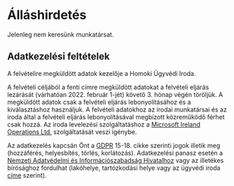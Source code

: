 # Álláshirdetés

Jelenleg nem keresünk munkatársat.

## Adatkezelési feltételek

A felvételire megküldött adatok kezelője a Homoki Ügyvédi Iroda.

A felvételi céljából a fenti címre megküldött adatokat a felvételi eljárás lezárását (várhatóan 2022. február 1-jét) követő 3. hónap végén töröljük. A megküldött adatok  csak a felvételi eljárás lebonyolításához és a kiválasztáshoz használjuk. A felvételi adatokhoz az irodai munkatársai és az iroda által a felvételi eljárás lebonyolításával megbízott közreműködő férhet csak hozzá. Az iroda levelezési szolgáltatáshoz a [Microsoft Ireland Operations Ltd.](https://www.microsoft.com/en-ie/contact.aspx) szolgáltatását veszi igénybe.

Az adatkezelés kapcsán Önt a [GDPR](https://eur-lex.europa.eu/legal-content/HU/TXT/?uri=CELEX:32016R0679) 15-18. cikke szerinti jogok illetik meg (hozzáférés, helyesbítés, törlés, korlátozás). Adatkezelési panasz esetén a [Nemzeti Adatvédelmi és Információszabadság Hivatalhoz](https://naih.hu/) vagy az illetékes bírósághoz fordulhat (lakóhelye, tartózkodási helye vagy az ügyvédi iroda [címe](https://homoki.net/#contact) szerint).
